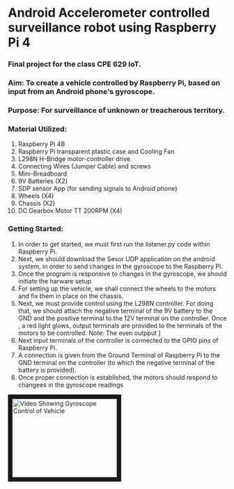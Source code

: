 
# Android Accelerometer controlled surveillance robot using Raspberry Pi 4

### Final project for the class CPE 629 IoT.

### Aim: To create a vehicle controlled by Raspberry Pi, based on input from an Android phone's gyroscope.

### Purpose: For surveillance of unknown or treacherous territory.

### Material Utilized:

1. Raspberry Pi 4B
2. Raspberry Pi transparent plastic case and Cooling Fan
3. L298N H-Bridge motor-controller drive.
4. Connecting Wires (Jumper Cable) and screws
5. Mini-Breadboard
6. 9V Batteries (X2)
7. SDP sensor App (for sending signals to Android phone)
8. Wheels (X4) 
9. Chassis (X2)
10. DC Gearbox Motor TT 200RPM  (X4)

### Getting Started:

1. In order to get started, we must first run the listener.py code within Raspberry Pi.
2. Next, we should download the Sesor UDP application on the android system, in order to send changes in the gyroscope to the Raspberry Pi.
3. Once the program is responsive to changes in the gyroscope, we should initiate the harware setup
4. For setting up the vehicle, we shall connect the wheels to the motors and fix them in place on the chassis.
5. Next, we must provide control using the L298N controller. For doing that, we should attach the negative terminal of the 9V battery to the GND and the positive terminal to the 12V terminal on the controller. Once , a red light glows, output terminals are provided to the terminals of the motors to be controlled. Note: The even outpput ]
6. Next input terminals of the controller is connected to the GPIO pins of Raspberry Pi.
7. A connection is given from the Ground Terminal of Raspberry Pi to the GND terminal on the controller (to which the negative terminal of the battery is provided).
8. Once proper connection is established, the motors should respond to changees in the gyroscope readings

<a href="https://youtu.be/gnP4VA49ppM"><img src="http://img.youtube.com/vi/<gnP4VA49ppM>/default.jpg" 
alt="Video Showing Gyroscope Control of Vehicle" width="240" height="180" border="10" /></a>
